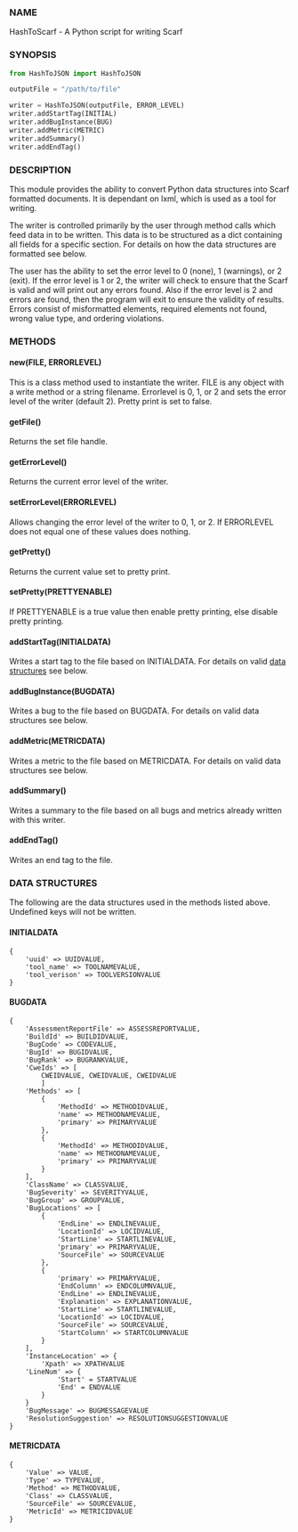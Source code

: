 
### NAME
HashToScarf - A Python script for writing Scarf
### SYNOPSIS
```python
from HashToJSON import HashToJSON

outputFile = "/path/to/file"

writer = HashToJSON(outputFile, ERROR_LEVEL)
writer.addStartTag(INITIAL)
writer.addBugInstance(BUG)
writer.addMetric(METRIC)
writer.addSummary()
writer.addEndTag()

```
### DESCRIPTION
This module provides the ability to convert Python data structures into Scarf formatted documents. It is dependant on lxml, which is used as a tool for writing.

The writer is controlled primarily by the user through method calls which feed data in to be written. This data is to be structured as a dict containing all fields for a specific section. For details on how the data structures are formatted see below.

The user has the ability to set the error level to 0 (none), 1 (warnings), or 2 (exit).
If the error level is 1 or 2, the writer will check to ensure that the Scarf is valid and will print out any errors found.
Also if the error level is 2 and errors are found, then the program will exit to ensure the validity of results.
Errors consist of misformatted elements, required elements not found, wrong value type, and ordering violations.

### METHODS
#### new(FILE, ERRORLEVEL)
This is a class method used to instantiate the writer. FILE is any object with a write method or a string filename. Errorlevel is 0, 1, or 2 and sets the error level of the writer (default 2). Pretty print is set to false. 

#### getFile()
Returns the set file handle.

#### getErrorLevel()
Returns the current error level of the writer.

#### setErrorLevel(ERRORLEVEL)
Allows changing the error level of the writer to 0, 1, or 2. If ERRORLEVEL does not equal one of these values does nothing.

#### getPretty()
Returns the current value set to pretty print.

#### setPretty(PRETTYENABLE)
If PRETTYENABLE is a true value then enable pretty printing, else disable pretty printing.

#### addStartTag(INITIALDATA)
Writes a start tag to the file based on INITIALDATA. For details on valid [data structures](#data-structures) see below.

#### addBugInstance(BUGDATA) 
Writes a bug to the file based on BUGDATA. For details on valid data structures see below.

#### addMetric(METRICDATA)
Writes a metric to the file based on METRICDATA. For details on valid data structures see below.

#### addSummary()
Writes a summary to the file based on all bugs and metrics already written with this writer.

#### addEndTag()
Writes an end tag to the file.


### DATA STRUCTURES


The following are the data structures used in the methods listed above. Undefined keys will not be written. 


#### INITIALDATA
```
{
    'uuid' => UUIDVALUE,
    'tool_name' => TOOLNAMEVALUE,
    'tool_verison' => TOOLVERSIONVALUE
} 
```

#### BUGDATA
```
{
    'AssessmentReportFile' => ASSESSREPORTVALUE, 
    'BuildId' => BUILDIDVALUE,                        
    'BugCode' => CODEVALUE,                     
    'BugId' => BUGIDVALUE,                          
    'BugRank' => BUGRANKVALUE,                       
    'CweIds' => [                            
        CWEIDVALUE, CWEIDVALUE, CWEIDVALUE                         
        ]                                    
    'Methods' => [                           
        {                                    
            'MethodId' => METHODIDVALUE,               
            'name' => METHODNAMEVALUE,             
            'primary' => PRIMARYVALUE                   
        },                                   
        {                                    
            'MethodId' => METHODIDVALUE,               
            'name' => METHODNAMEVALUE,             
            'primary' => PRIMARYVALUE                   
        }                                    
    ],                                       
    'ClassName' => CLASSVALUE,                  
    'BugSeverity' => SEVERITYVALUE,                 
    'BugGroup' => GROUPVALUE,                   
    'BugLocations' => [                      
        {                                    
            'EndLine' => ENDLINEVALUE,                
            'LocationId' => LOCIDVALUE,             
            'StartLine' => STARTLINEVALUE,              
            'primary' => PRIMARYVALUE,                  
            'SourceFile' => SOURCEVALUE         
        },                                   
        {                                    
            'primary' => PRIMARYVALUE,                  
            'EndColumn' => ENDCOLUMNVALUE,              
            'EndLine' => ENDLINEVALUE,              
            'Explanation' => EXPLANATIONVALUE,    
            'StartLine' => STARTLINEVALUE,            
            'LocationId' => LOCIDVALUE,             
            'SourceFile' => SOURCEVALUE,        
            'StartColumn' => STARTCOLUMNVALUE             
        }                                    
    ],                                       
    'InstanceLocation' => {                  
        'Xpath' => XPATHVALUE
	'LineNum' => { 
            'Start' = STARTVALUE
            'End' = ENDVALUE
        }            
    }                                        
    'BugMessage' => BUGMESSAGEVALUE
    'ResolutionSuggestion' => RESOLUTIONSUGGESTIONVALUE
}
```

#### METRICDATA
```
{
    'Value' => VALUE,          
    'Type' => TYPEVALUE,       
    'Method' => METHODVALUE,   
    'Class' => CLASSVALUE,     
    'SourceFile' => SOURCEVALUE,
    'MetricId' => METRICIDVALUE 
}
```
